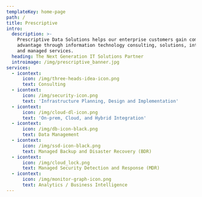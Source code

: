 ```yaml
---
templateKey: home-page
path: /
title: Prescriptive
intro:
  description: >-
    Prescriptive Data Solutions helps our enterprise customers gain competitive
    advantage through information technology consulting, solutions, integration,
    and managed services.
  heading: The Next Generation IT Solutions Partner
  introimage: /img/prescriptive_banner.jpg
services:
  - icontext:
      icon: /img/three-heads-idea-icon.png
      text: Consulting
  - icontext:
      icon: /img/security-icon.png
      text: 'Infrastructure Planning, Design and Implementation'
  - icontext:
      icon: /img/cloud-dl-icon.png
      text: 'On-prem, Cloud, and Hybrid Integration'
  - icontext:
      icon: /img/db-icon-black.png
      text: Data Management
  - icontext:
      icon: /img/ssd-icon-black.png
      text: Managed Backup and Disaster Recovery (BDR)
  - icontext:
      icon: /img/cloud_lock.png
      text: Managed Security Detection and Response (MDR)
  - icontext:
      icon: /img/monitor-graph-icon.png
      text: Analytics / Business Intelligence
---
```


